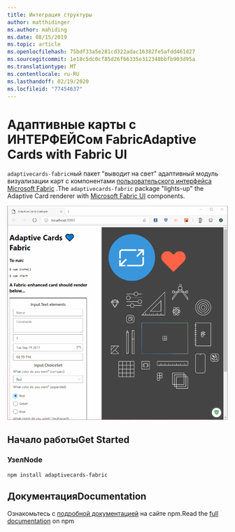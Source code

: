 ```yaml
---
title: Интеграция структуры
author: matthidinger
ms.author: mahiding
ms.date: 08/15/2019
ms.topic: article
ms.openlocfilehash: 75bdf33a5e281cd322adac16382fe5afdd461d27
ms.sourcegitcommit: 1e18c5dc0cf85d26f66335e312348bbfb903d95a
ms.translationtype: MT
ms.contentlocale: ru-RU
ms.lasthandoff: 02/19/2020
ms.locfileid: "77454637"
---
```

# <a name="adaptive-cards-with-fabric-ui"></a><span data-ttu-id="a6630-102">Адаптивные карты с ИНТЕРФЕЙСом Fabric</span><span class="sxs-lookup"><span data-stu-id="a6630-102">Adaptive Cards with Fabric UI</span></span>

<span data-ttu-id="a6630-103">`adaptivecards-fabric`ный пакет "выводит на свет" адаптивный модуль визуализации карт с компонентами [пользовательского интерфейса Microsoft Fabric](https://developer.microsoft.com/en-us/fabric#/controls/web) .</span><span class="sxs-lookup"><span data-stu-id="a6630-103">The `adaptivecards-fabric` package "lights-up" the Adaptive Card renderer with [Microsoft Fabric UI](https://developer.microsoft.com/en-us/fabric#/controls/web) components.</span></span>

![Снимок экрана структуры](https://raw.githubusercontent.com/microsoft/AdaptiveCards/master/source/nodejs/adaptivecards-fabric/adaptivecards-fabric.gif)

## <a name="get-started"></a><span data-ttu-id="a6630-105">Начало работы</span><span class="sxs-lookup"><span data-stu-id="a6630-105">Get Started</span></span>

### <a name="node"></a><span data-ttu-id="a6630-106">Узел</span><span class="sxs-lookup"><span data-stu-id="a6630-106">Node</span></span>

```console
npm install adaptivecards-fabric
```

## <a name="documentation"></a><span data-ttu-id="a6630-107">Документация</span><span class="sxs-lookup"><span data-stu-id="a6630-107">Documentation</span></span> 

<span data-ttu-id="a6630-108">Ознакомьтесь с [подробной документацией](https://www.npmjs.com/package/adaptivecards-fabric) на сайте npm.</span><span class="sxs-lookup"><span data-stu-id="a6630-108">Read the [full documentation](https://www.npmjs.com/package/adaptivecards-fabric) on npm</span></span>
